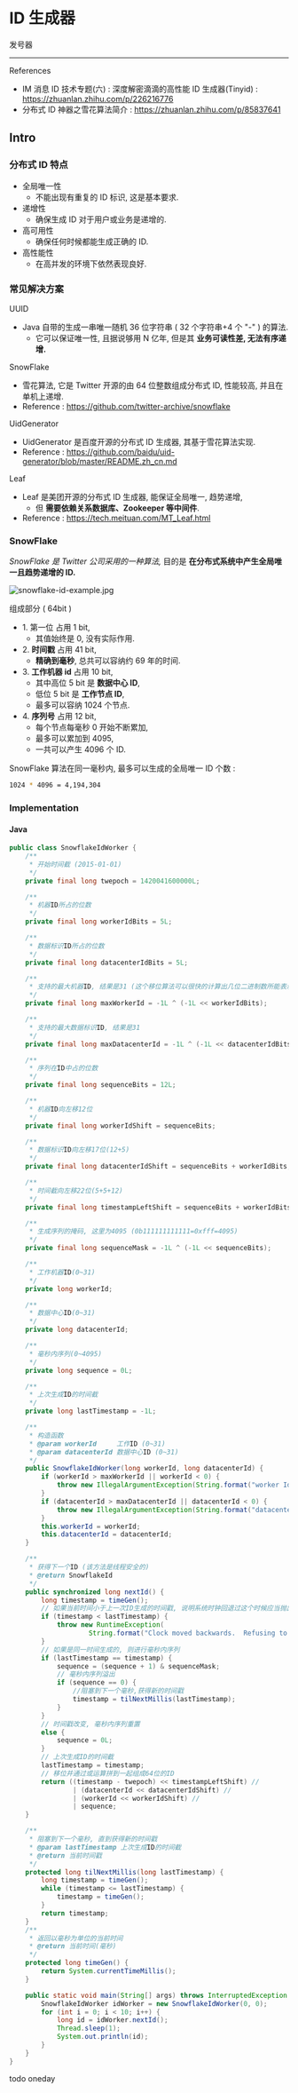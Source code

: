# ID 生成器

发号器

---

References

-   IM 消息 ID 技术专题(六) : 深度解密滴滴的高性能 ID 生成器(Tinyid) : https://zhuanlan.zhihu.com/p/226216776
-   分布式 ID 神器之雪花算法简介 : https://zhuanlan.zhihu.com/p/85837641

## Intro

### 分布式 ID 特点

-   全局唯一性
    -   不能出现有重复的 ID 标识, 这是基本要求.
-   递增性
    -   确保生成 ID 对于用户或业务是递增的.
-   高可用性
    -   确保任何时候都能生成正确的 ID.
-   高性能性
    -   在高并发的环境下依然表现良好.

### 常见解决方案

UUID

-   Java 自带的生成一串唯一随机 36 位字符串 ( 32 个字符串+4 个 "-" ) 的算法.
    -   它可以保证唯一性, 且据说够用 N 亿年, 但是其 **业务可读性差, 无法有序递增.**

SnowFlake

-   雪花算法, 它是 Twitter 开源的由 64 位整数组成分布式 ID, 性能较高, 并且在单机上递增.
-   Reference : https://github.com/twitter-archive/snowflake

UidGenerator

-   UidGenerator 是百度开源的分布式 ID 生成器, 其基于雪花算法实现.
-   Reference : https://github.com/baidu/uid-generator/blob/master/README.zh_cn.md

Leaf

-   Leaf 是美团开源的分布式 ID 生成器, 能保证全局唯一, 趋势递增,
    -   但 **需要依赖关系数据库、Zookeeper 等中间件**.
-   Reference : https://tech.meituan.com/MT_Leaf.html

### SnowFlake

_SnowFlake 是 Twitter 公司采用的一种算法,_ 目的是 **在分布式系统中产生全局唯一且趋势递增的 ID.**

![snowflake-id-example.jpg](_image/snowflake-id-example.jpg)

组成部分 ( 64bit )

-   1\. 第一位 占用 1 bit,
    -   其值始终是 0, 没有实际作用.
-   2\. **时间戳** 占用 41 bit,
    -   **精确到毫秒**, 总共可以容纳约 69 年的时间.
-   3\. **工作机器 id** 占用 10 bit,
    -   其中高位 5 bit 是 **数据中心 ID**,
    -   低位 5 bit 是 **工作节点 ID**,
    -   最多可以容纳 1024 个节点.
-   4\. **序列号** 占用 12 bit,
    -   每个节点每毫秒 0 开始不断累加,
    -   最多可以累加到 4095,
    -   一共可以产生 4096 个 ID.

SnowFlake 算法在同一毫秒内, 最多可以生成的全局唯一 ID 个数 :

```bash
1024 * 4096 = 4,194,304
```

### Implementation

#### Java

```java
public class SnowflakeIdWorker {
    /**
     * 开始时间截 (2015-01-01)
     */
    private final long twepoch = 1420041600000L;

    /**
     * 机器ID所占的位数
     */
    private final long workerIdBits = 5L;

    /**
     * 数据标识ID所占的位数
     */
    private final long datacenterIdBits = 5L;

    /**
     * 支持的最大机器ID, 结果是31 (这个移位算法可以很快的计算出几位二进制数所能表示的最大十进制数)
     */
    private final long maxWorkerId = -1L ^ (-1L << workerIdBits);

    /**
     * 支持的最大数据标识ID, 结果是31
     */
    private final long maxDatacenterId = -1L ^ (-1L << datacenterIdBits);

    /**
     * 序列在ID中占的位数
     */
    private final long sequenceBits = 12L;

    /**
     * 机器ID向左移12位
     */
    private final long workerIdShift = sequenceBits;

    /**
     * 数据标识ID向左移17位(12+5)
     */
    private final long datacenterIdShift = sequenceBits + workerIdBits;

    /**
     * 时间截向左移22位(5+5+12)
     */
    private final long timestampLeftShift = sequenceBits + workerIdBits + datacenterIdBits;

    /**
     * 生成序列的掩码, 这里为4095 (0b111111111111=0xfff=4095)
     */
    private final long sequenceMask = -1L ^ (-1L << sequenceBits);

    /**
     * 工作机器ID(0~31)
     */
    private long workerId;

    /**
     * 数据中心ID(0~31)
     */
    private long datacenterId;

    /**
     * 毫秒内序列(0~4095)
     */
    private long sequence = 0L;

    /**
     * 上次生成ID的时间截
     */
    private long lastTimestamp = -1L;

    /**
     * 构造函数
     * @param workerId     工作ID (0~31)
     * @param datacenterId 数据中心ID (0~31)
     */
    public SnowflakeIdWorker(long workerId, long datacenterId) {
        if (workerId > maxWorkerId || workerId < 0) {
            throw new IllegalArgumentException(String.format("worker Id can't be greater than %d or less than 0", maxWorkerId));
        }
        if (datacenterId > maxDatacenterId || datacenterId < 0) {
            throw new IllegalArgumentException(String.format("datacenter Id can't be greater than %d or less than 0", maxDatacenterId));
        }
        this.workerId = workerId;
        this.datacenterId = datacenterId;
    }

    /**
     * 获得下一个ID (该方法是线程安全的)
     * @return SnowflakeId
     */
    public synchronized long nextId() {
        long timestamp = timeGen();
        // 如果当前时间小于上一次ID生成的时间戳, 说明系统时钟回退过这个时候应当抛出异常
        if (timestamp < lastTimestamp) {
            throw new RuntimeException(
                    String.format("Clock moved backwards.  Refusing to generate id for %d milliseconds", lastTimestamp - timestamp));
        }
        // 如果是同一时间生成的, 则进行毫秒内序列
        if (lastTimestamp == timestamp) {
            sequence = (sequence + 1) & sequenceMask;
            // 毫秒内序列溢出
            if (sequence == 0) {
                //阻塞到下一个毫秒,获得新的时间戳
                timestamp = tilNextMillis(lastTimestamp);
            }
        }
        // 时间戳改变, 毫秒内序列重置
        else {
            sequence = 0L;
        }
        // 上次生成ID的时间截
        lastTimestamp = timestamp;
        // 移位并通过或运算拼到一起组成64位的ID
        return ((timestamp - twepoch) << timestampLeftShift) //
                | (datacenterId << datacenterIdShift) //
                | (workerId << workerIdShift) //
                | sequence;
    }

    /**
     * 阻塞到下一个毫秒, 直到获得新的时间戳
     * @param lastTimestamp 上次生成ID的时间截
     * @return 当前时间戳
     */
    protected long tilNextMillis(long lastTimestamp) {
        long timestamp = timeGen();
        while (timestamp <= lastTimestamp) {
            timestamp = timeGen();
        }
        return timestamp;
    }
    /**
     * 返回以毫秒为单位的当前时间
     * @return 当前时间(毫秒)
     */
    protected long timeGen() {
        return System.currentTimeMillis();
    }

    public static void main(String[] args) throws InterruptedException {
        SnowflakeIdWorker idWorker = new SnowflakeIdWorker(0, 0);
        for (int i = 0; i < 10; i++) {
            long id = idWorker.nextId();
            Thread.sleep(1);
            System.out.println(id);
        }
    }
}
```

todo oneday
